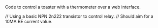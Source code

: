 Code to control a toaster with a thermometer over a web interface.

// Using a basic NPN 2n222 transistor to control relay.
// Should aim for a 10MA BE current value.
